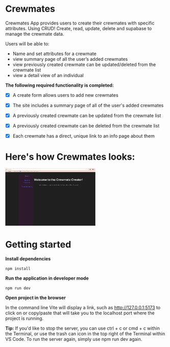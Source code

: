 # Crewmates
Crewmates App provides users to create their crewmates with specific attributes.
Using CRUD! Create, read, update, delete and supabase to manage the crewmate data.

Users will be able to: 
- Name and set attributes for a crewmate
- view summary page of all the user’s added crewmates
- view previously created crewmate can be updated/deleted from the crewmate list
- view a detail view of an individual

**The following **required** functionality is completed:**

- [x] A create form allows users to add new crewmates

- [x] The site includes a summary page of all of the user's added crewmates

- [x] A previously created crewmate can be updated from the crewmate list

- [x] A previously created crewmate can be deleted from the crewmate list

- [x] Each crewmate has a direct, unique link to an info page about them

# Here's how Crewmates looks:

<img src="src/assets/crewmates.gif" title="crewmates gif" alt="crewmates gif">

# Getting started
**Install dependencies**
```
npm install
```

**Run the application in developer mode**

```
npm run dev
```


**Open project in the browser**

In the command line Vite will display a link, such as http://127.0.0.1:5173 to click on or copy/paste that will take you to the localhost port where the project is running.

**Tip:** If you'd like to stop the server, you can use ctrl + c or cmd + c within the Terminal, or use the trash can icon in the top right of the Terminal within VS Code. To run the server again, simply use npm run dev again.
